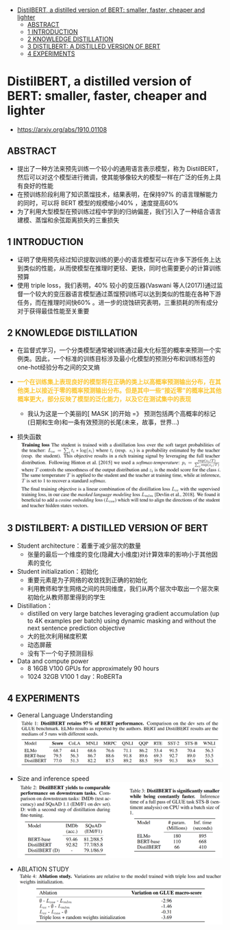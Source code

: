 <!-- TOC -->

- [DistilBERT, a distilled version of BERT: smaller, faster, cheaper and lighter](#distilbert-a-distilled-version-of-bert-smaller-faster-cheaper-and-lighter)
  - [ABSTRACT](#abstract)
  - [1 INTRODUCTION](#1-introduction)
  - [2 KNOWLEDGE DISTILLATION](#2-knowledge-distillation)
  - [3 DISTILBERT: A DISTILLED VERSION OF BERT](#3-distilbert-a-distilled-version-of-bert)
  - [4 EXPERIMENTS](#4-experiments)

<!-- /TOC -->
# DistilBERT, a distilled version of BERT: smaller, faster, cheaper and lighter
- https://arxiv.org/abs/1910.01108

## ABSTRACT
- 提出了一种方法来预先训练一个较小的通用语言表示模型，称为 DistilBERT，然后可以对这个模型进行微调，使其能够像较大的模型一样在广泛的任务上具有良好的性能
- 在预训练阶段利用了知识蒸馏技术，结果表明，在保持97% 的语言理解能力的同时，可以将 BERT 模型的规模缩小40% ，速度提高60% 
- 为了利用大型模型在预训练过程中学到的归纳偏差，我们引入了一种结合语言建模、蒸馏和余弦距离损失的三重损失

## 1 INTRODUCTION
- 证明了使用预先经过知识提取训练的更小的语言模型可以在许多下游任务上达到类似的性能，从而使模型在推理时更轻、更快，同时也需要更小的计算训练预算
- 使用 triple loss，我们表明，40% 较小的变压器(Vaswani 等人(2017))通过监督一个较大的变压器语言模型通过蒸馏预训练可以达到类似的性能在各种下游任务，而在推理时间快60% 。进一步的烧蚀研究表明，三重损耗的所有成分对于获得最佳性能至关重要

## 2 KNOWLEDGE DISTILLATION
- 在监督式学习，一个分类模型通常被训练通过最大化标签的概率来预测一个实例类。因此，一个标准的训练目标涉及最小化模型的预测分布和训练标签的one-hot经验分布之间的交叉熵

- **<font color=#fbc531>一个在训练集上表现良好的模型将在正确的类上以高概率预测输出分布，在其他类上以接近于零的概率预测输出分布。但是其中一些“接近零”的概率比其他概率更大，部分反映了模型的泛化能力，以及它在测试集中的表现</font>**
  - 我认为这是一个美丽的[ MASK ]的开始 =》 预测包括两个高概率的标记(日期和生命)和一条有效预测的长尾(未来，故事，世界...)

- 损失函数
![](../../../source/images/06141420210614130314.png)

## 3 DISTILBERT: A DISTILLED VERSION OF BERT
- Student architecture：着重于减少层次的数量
  - 张量的最后一个维度的变化(隐藏大小维度)对计算效率的影响小于其他因素的变化
- Student initialization：初始化
  - 重要元素是为子网络的收敛找到正确的初始化
  - 利用教师和学生网络之间的共同维度，我们从两个层次中取出一个层次来初始化从教师那里得到的学生
- Distillation：
  - distilled on very large batches leveraging gradient accumulation (up to 4K examples per batch) using dynamic masking and without the next sentence prediction objective
  - 大的批次利用梯度积累
  - 动态屏蔽
  - 没有下一个句子预测目标
- Data and compute power
  - 8 16GB V100 GPUs for approximately 90 hours
  - 1024 32GB V100 1 day：RoBERTa

## 4 EXPERIMENTS
- General Language Understanding
![](../../../source/images/27141420212714040314.png)

- Size and inference speed
![](../../../source/images/30141420213014050314.png)

- ABLATION STUDY
![](../../../source/images/24141420212414080314.png)
